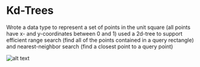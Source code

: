 # Kd-Trees

Wrote a data type to represent a set of points in the unit square (all points have x- and y-coordinates between 0 and 1) used a 2d-tree to support efficient range search (find all of the points contained in a query rectangle) and nearest-neighbor search (find a closest point to a query point)

![alt text](https://raw.githubusercontent.com/JustinElsamah/Kd-Trees/kd_trees.png)
